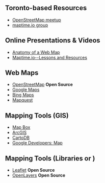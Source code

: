 
## Toronto-based Resources
- [OpenStreetMap meetup](http://www.meetup.com/OpenStreetMap-Toronto/)
- [maptime.io group](http://maptime.io/toronto/)

## Online Presentations & Videos
- [Anatomy of a Web Map](http://maptime.io/anatomy-of-a-web-map/)
- [Maptime.io--Lessons and Resources](http://maptime.io/lessons-resources/)

## Web Maps
- [OpenStreetMap](https://www.openstreetmap.org/) __Open Source__
- [Google Maps](https://www.google.ca/)
- [Bing Maps](https://www.bing.com/mapspreview)
- [Mapquest](https://www.mapquest.com/)

## Mapping Tools (GIS)
- [Map Box](https://www.mapbox.com/)
- [ArcGIS](https://www.arcgis.com/features/features.html)
- [CartoDB](https://cartodb.com/)
- [Google Developers: Map](https://developers.google.com/maps/web/)

## Mapping Tools (Libraries or )
- [Leaflet](http://leafletjs.com/) __Open Source__
- [OpenLayers](http://openlayers.org/) __Open Source__
